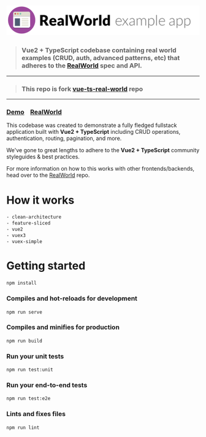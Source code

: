 # ![RealWorld Example App](logo.png)

> ### Vue2 + TypeScript codebase containing real world examples (CRUD, auth, advanced patterns, etc) that adheres to the [RealWorld](https://github.com/gothinkster/realworld) spec and API.

---

> ### This repo is fork [vue-ts-real-world](https://github.com/AlexBrohshtut/vue-ts-realworld-app) repo

---

### [Demo](https://demo.realworld.io/)&nbsp;&nbsp;&nbsp;&nbsp;[RealWorld](https://github.com/gothinkster/realworld)

This codebase was created to demonstrate a fully fledged fullstack application built with **Vue2 + TypeScript** including CRUD operations, authentication, routing, pagination, and more.

We've gone to great lengths to adhere to the **Vue2 + TypeScript** community styleguides & best practices.

For more information on how to this works with other frontends/backends, head over to the [RealWorld](https://github.com/gothinkster/realworld) repo.

# How it works

>

    - clean-architecture
    - feature-sliced
    - vue2
    - vuex3
    - vuex-simple

# Getting started

```
npm install
```

### Compiles and hot-reloads for development

```
npm run serve
```

### Compiles and minifies for production

```
npm run build
```

### Run your unit tests

```
npm run test:unit
```

### Run your end-to-end tests

```
npm run test:e2e
```

### Lints and fixes files

```
npm run lint
```
